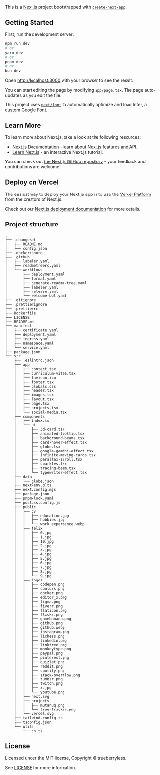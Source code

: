 This is a [Next.js](https://nextjs.org/) project bootstrapped with [`create-next-app`](https://github.com/vercel/next.js/tree/canary/packages/create-next-app).

## Getting Started

First, run the development server:

```bash
npm run dev
# or
yarn dev
# or
pnpm dev
# or
bun dev
```

Open [http://localhost:3000](http://localhost:3000) with your browser to see the result.

You can start editing the page by modifying `app/page.tsx`. The page auto-updates as you edit the file.

This project uses [`next/font`](https://nextjs.org/docs/basic-features/font-optimization) to automatically optimize and load Inter, a custom Google Font.

## Learn More

To learn more about Next.js, take a look at the following resources:

- [Next.js Documentation](https://nextjs.org/docs) - learn about Next.js features and API.
- [Learn Next.js](https://nextjs.org/learn) - an interactive Next.js tutorial.

You can check out [the Next.js GitHub repository](https://github.com/vercel/next.js/) - your feedback and contributions are welcome!

## Deploy on Vercel

The easiest way to deploy your Next.js app is to use the [Vercel Platform](https://vercel.com/new?utm_medium=default-template&filter=next.js&utm_source=create-next-app&utm_campaign=create-next-app-readme) from the creators of Next.js.

Check out our [Next.js deployment documentation](https://nextjs.org/docs/deployment) for more details.

## Project structure

```
.
├── .changeset
│   ├── README.md
│   └── config.json
├── .dockerignore
├── .github
│   ├── labeler.yaml
│   ├── readmetreerc.yaml
│   └── workflows
│       ├── deployment.yaml
│       ├── format.yaml
│       ├── generate-readme-tree.yaml
│       ├── labeler.yaml
│       ├── release.yaml
│       └── welcome-bot.yaml
├── .gitignore
├── .prettierignore
├── .prettierrc
├── Dockerfile
├── LICENSE
├── README.md
├── manifest
│   ├── certificate.yaml
│   ├── deployment.yaml
│   ├── ingress.yaml
│   ├── namespace.yaml
│   └── service.yaml
├── package.json
└── src
    ├── .eslintrc.json
    ├── app
    │   ├── contact.tsx
    │   ├── curriculum-vitae.tsx
    │   ├── favicon.ico
    │   ├── footer.tsx
    │   ├── globals.css
    │   ├── header.tsx
    │   ├── images.tsx
    │   ├── layout.tsx
    │   ├── page.tsx
    │   ├── projects.tsx
    │   └── social-media.tsx
    ├── components
    │   ├── index.ts
    │   └── ui
    │       ├── 3d-card.tsx
    │       ├── animated-tooltip.tsx
    │       ├── background-beams.tsx
    │       ├── card-hover-effect.tsx
    │       ├── globe.tsx
    │       ├── google-gemini-effect.tsx
    │       ├── infinite-moving-cards.tsx
    │       ├── parallax-scroll.tsx
    │       ├── sparkles.tsx
    │       ├── tracing-beam.tsx
    │       └── typewriter-effect.tsx
    ├── data
    │   └── globe.json
    ├── next-env.d.ts
    ├── next.config.mjs
    ├── package.json
    ├── pnpm-lock.yaml
    ├── postcss.config.js
    ├── public
    │   ├── cv
    │   │   ├── education.jpg
    │   │   ├── hobbies.jpg
    │   │   └── work_experience.webp
    │   ├── felix
    │   │   ├── 0.jpg
    │   │   ├── 1.jpg
    │   │   ├── 10.jpg
    │   │   ├── 2.jpg
    │   │   ├── 3.jpg
    │   │   ├── 4.jpg
    │   │   ├── 5.jpg
    │   │   ├── 6.jpg
    │   │   ├── 7.jpg
    │   │   ├── 8.jpg
    │   │   └── 9.jpg
    │   ├── logos
    │   │   ├── codepen.png
    │   │   ├── coolors.png
    │   │   ├── docker.png
    │   │   ├── editor_x.png
    │   │   ├── figma.png
    │   │   ├── fiverr.png
    │   │   ├── flaticon.png
    │   │   ├── flickr.png
    │   │   ├── gamebanana.png
    │   │   ├── github.png
    │   │   ├── github.webp
    │   │   ├── instagram.png
    │   │   ├── lichess.png
    │   │   ├── linkedin.png
    │   │   ├── linktree.png
    │   │   ├── monkeytype.png
    │   │   ├── paypal.png
    │   │   ├── pinterest.png
    │   │   ├── quizlet.png
    │   │   ├── reddit.png
    │   │   ├── spotify.png
    │   │   ├── stack-overflow.png
    │   │   ├── tumblr.png
    │   │   ├── twitch.png
    │   │   ├── x.jpg
    │   │   └── youtube.png
    │   ├── next.svg
    │   ├── projects
    │   │   ├── mutanuq.png
    │   │   └── true-tracker.png
    │   └── vercel.svg
    ├── tailwind.config.ts
    ├── tsconfig.json
    └── utils
        └── cn.ts

```

## License

Licensed under the MIT license, Copyright © trueberryless.

See [LICENSE](/LICENSE) for more information.
